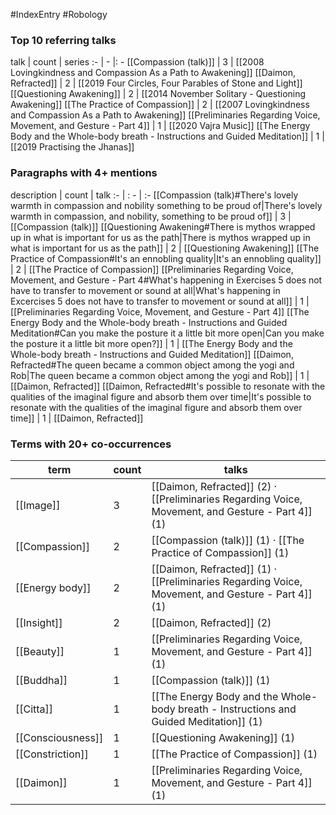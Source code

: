 #IndexEntry #Robology

### Top 10 referring talks
talk | count | series
:- | - |: -
[[Compassion (talk)]] | 3 | [[2008 Lovingkindness and Compassion As a Path to Awakening]]
[[Daimon, Refracted]] | 2 | [[2019 Four Circles, Four Parables of Stone and Light]]
[[Questioning Awakening]] | 2 | [[2014 November Solitary - Questioning Awakening]]
[[The Practice of Compassion]] | 2 | [[2007 Lovingkindness and Compassion As a Path to Awakening]]
[[Preliminaries Regarding Voice, Movement, and Gesture - Part 4]] | 1 | [[2020 Vajra Music]]
[[The Energy Body and the Whole-body breath - Instructions and Guided Meditation]] | 1 | [[2019 Practising the Jhanas]]

### Paragraphs with 4+ mentions
description | count | talk
:- | : - | :-
[[Compassion (talk)#There's lovely warmth in compassion and nobility something to be proud of\|There's lovely warmth in compassion, and nobility, something to be proud of]] | 3 | [[Compassion (talk)]]
[[Questioning Awakening#There is mythos wrapped up in what is important for us as the path\|There is mythos wrapped up in what is important for us as the path]] | 2 | [[Questioning Awakening]]
[[The Practice of Compassion#It's an ennobling quality\|It's an ennobling quality]] | 2 | [[The Practice of Compassion]]
[[Preliminaries Regarding Voice, Movement, and Gesture - Part 4#What's happening in Exercises 5 does not have to transfer to movement or sound at all\|What's happening in Excercises 5 does not have to transfer to movement or sound at all]] | 1 | [[Preliminaries Regarding Voice, Movement, and Gesture - Part 4]]
[[The Energy Body and the Whole-body breath - Instructions and Guided Meditation#Can you make the posture it a little bit more open\|Can you make the posture it a little bit more open?]] | 1 | [[The Energy Body and the Whole-body breath - Instructions and Guided Meditation]]
[[Daimon, Refracted#The queen became a common object among the yogi and Rob\|The queen became a common object among the yogi and Rob]] | 1 | [[Daimon, Refracted]]
[[Daimon, Refracted#It's possible to resonate with the qualities of the imaginal figure and absorb them over time\|It's possible to resonate with the qualities of the imaginal figure and absorb them over time]] | 1 | [[Daimon, Refracted]]

### Terms with 20+ co-occurrences
term | count | talks
-|-|-
[[Image]] | 3 | <span class="counts">[[Daimon, Refracted]] (2) · [[Preliminaries Regarding Voice, Movement, and Gesture - Part 4]] (1)</span> 
[[Compassion]] | 2 | <span class="counts">[[Compassion (talk)]] (1) · [[The Practice of Compassion]] (1)</span> 
[[Energy body]] | 2 | <span class="counts">[[Daimon, Refracted]] (1) · [[Preliminaries Regarding Voice, Movement, and Gesture - Part 4]] (1)</span> 
[[Insight]] | 2 | <span class="counts">[[Daimon, Refracted]] (2)</span> 
[[Beauty]] | 1 | <span class="counts">[[Preliminaries Regarding Voice, Movement, and Gesture - Part 4]] (1)</span> 
[[Buddha]] | 1 | <span class="counts">[[Compassion (talk)]] (1)</span> 
[[Citta]] | 1 | <span class="counts">[[The Energy Body and the Whole-body breath - Instructions and Guided Meditation]] (1)</span> 
[[Consciousness]] | 1 | <span class="counts">[[Questioning Awakening]] (1)</span> 
[[Constriction]] | 1 | <span class="counts">[[The Practice of Compassion]] (1)</span> 
[[Daimon]] | 1 | <span class="counts">[[Preliminaries Regarding Voice, Movement, and Gesture - Part 4]] (1)</span> 

